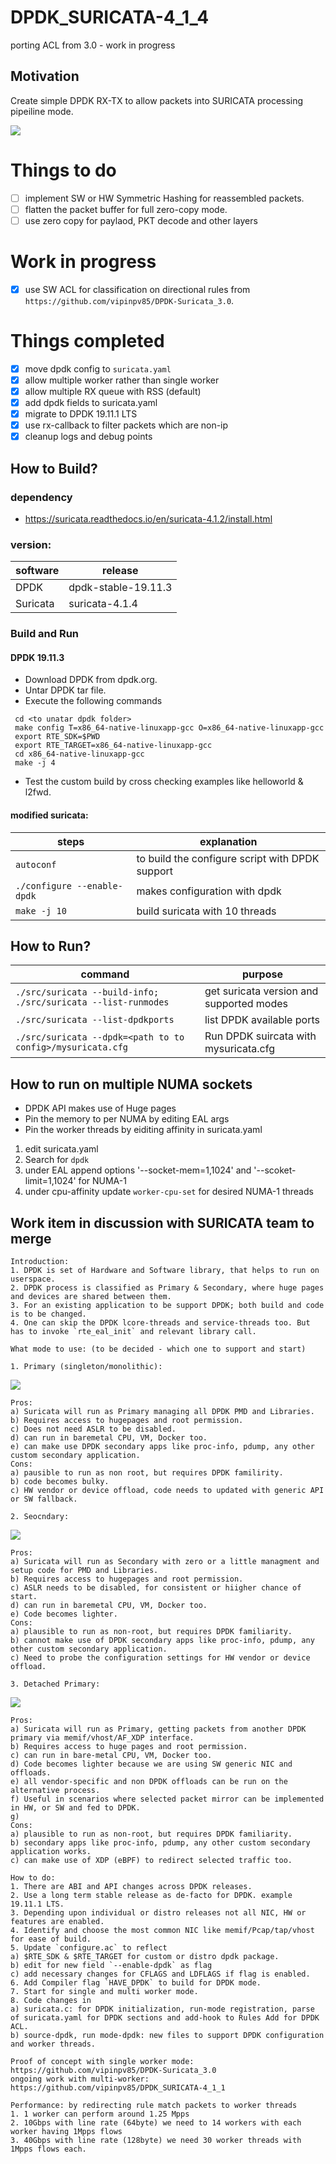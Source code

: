 # DPDK_SURICATA-4_1_4

porting ACL from 3.0 - work in progress

## Motivation

Create simple DPDK RX-TX to allow packets into SURICATA processing pipeiline mode. 

<img src="images/arch.png" width=auto>

# Things to do
 - [ ] implement SW or HW Symmetric Hashing for reassembled packets.
 - [ ] flatten the packet buffer for full zero-copy mode.
 - [ ] use zero copy for paylaod, PKT decode and other layers
 
# Work in progress
  - [x] use SW ACL for classification on directional rules from `https://github.com/vipinpv85/DPDK-Suricata_3.0`.

# Things completed
 - [x] move dpdk config to `suricata.yaml`
 - [x] allow multiple worker rather than single worker
 - [x] allow multiple RX queue with RSS (default)
 - [x] add dpdk fields to suricata.yaml
 - [x] migrate to DPDK 19.11.1 LTS
 - [x] use rx-callback to filter packets which are non-ip
 - [x] cleanup logs and debug points

## How to Build?

### dependency 
 - https://suricata.readthedocs.io/en/suricata-4.1.2/install.html
 
### version: 
| software | release |
| -- | -- |
| DPDK | dpdk-stable-19.11.3 |
| Suricata | suricata-4.1.4 |

### Build and Run

#### DPDK 19.11.3
- Download DPDK from dpdk.org.
- Untar DPDK tar file.
- Execute the following commands
```
 cd <to unatar dpdk folder>
 make config T=x86_64-native-linuxapp-gcc O=x86_64-native-linuxapp-gcc
 export RTE_SDK=$PWD
 export RTE_TARGET=x86_64-native-linuxapp-gcc
 cd x86_64-native-linuxapp-gcc
 make -j 4
```
- Test the custom build by cross checking examples like helloworld & l2fwd.

#### modified suricata:

| steps | explanation |
| -----|-----|
| `autoconf` | to build the configure script with DPDK support |
| `./configure --enable-dpdk` | makes configuration with dpdk |
| `make -j 10` | build suricata with 10 threads |

## How to Run?

| command | purpose |
| -----|-----|
| `./src/suricata --build-info; ./src/suricata --list-runmodes` | get suricata version and supported modes |
| `./src/suricata --list-dpdkports` | list DPDK available ports |
| `./src/suricata --dpdk=<path to to config>/mysuricata.cfg` | Run DPDK suircata with mysuricata.cfg |

## How to run on multiple NUMA sockets

 - DPDK API makes use of Huge pages
 - Pin the memory to per NUMA by editing EAL args
 - Pin the worker threads by eiditing affinity in suricata.yaml

1. edit suricata.yaml 
2. Search for `dpdk`
3. under EAL append options '--socket-mem=1,1024' and '--scoket-limit=1,1024' for NUMA-1
4. under cpu-affinity update `worker-cpu-set` for desired NUMA-1 threads

## Work item in discussion with SURICATA team to merge
```
Introduction:
1. DPDK is set of Hardware and Software library, that helps to run on userspace.
2. DPDK process is classified as Primary & Secondary, where huge pages and devices are shared between them.
3. For an existing application to be support DPDK; both build and code is to be changed.
4. One can skip the DPDK lcore-threads and service-threads too. But has to invoke `rte_eal_init` and relevant library call.

What mode to use: (to be decided - which one to support and start)

1. Primary (singleton/monolithic):
```

<img src="images/monolithic.png" width=auto>

```
Pros:
a) Suricata will run as Primary managing all DPDK PMD and Libraries.
b) Requires access to hugepages and root permission.
c) Does not need ASLR to be disabled.
d) can run in baremetal CPU, VM, Docker too.
e) can make use DPDK secondary apps like proc-info, pdump, any other custom secondary application.
Cons:
a) pausible to run as non root, but requires DPDK familirity.
b) code becomes bulky.
c) HW vendor or device offload, code needs to updated with generic API or SW fallback.

2. Seocndary:
```

<img src="images/co-operative.png" width=auto>

```
Pros:
a) Suricata will run as Secondary with zero or a little managment and setup code for PMD and Libraries.
b) Requires access to hugepages and root permission.
c) ASLR needs to be disabled, for consistent or hiigher chance of start.
d) can run in baremetal CPU, VM, Docker too.
e) Code becomes lighter.
Cons:
a) plausible to run as non-root, but requires DPDK familiarity.
b) cannot make use of DPDK secondary apps like proc-info, pdump, any other custom secondary application.
c) Need to probe the configuration settings for HW vendor or device offload.

3. Detached Primary:
```

<img src="images/detached.png" width=auto>

```
Pros:
a) Suricata will run as Primary, getting packets from another DPDK primary via memif/vhost/AF_XDP interface.
b) Requires access to huge pages and root permission.
c) can run in bare-metal CPU, VM, Docker too.
d) Code becomes lighter because we are using SW generic NIC and offloads.
e) all vendor-specific and non DPDK offloads can be run on the alternative process.
f) Useful in scenarios where selected packet mirror can be implemented in HW, or SW and fed to DPDK.
g)
Cons:
a) plausible to run as non-root, but requires DPDK familiarity.
b) secondary apps like proc-info, pdump, any other custom secondary application works.
c) can make use of XDP (eBPF) to redirect selected traffic too.

How to do:
1. There are ABI and API changes across DPDK releases.
2. Use a long term stable release as de-facto for DPDK. example 19.11.1 LTS.
3. Depending upon individual or distro releases not all NIC, HW or features are enabled.
4. Identify and choose the most common NIC like memif/Pcap/tap/vhost for ease of build.
5. Update `configure.ac` to reflect
a) $RTE_SDK & $RTE_TARGET for custom or distro dpdk package.
b) edit for new field `--enable-dpdk` as flag
c) add necessary changes for CFLAGS and LDFLAGS if flag is enabled.
6. Add Compiler flag `HAVE_DPDK` to build for DPDK mode.
7. Start for single and multi worker mode.
8. Code changes in
a) suricata.c: for DPDK initialization, run-mode registration, parse of suricata.yaml for DPDK sections and add-hook to Rules Add for DPDK ACL.
b) source-dpdk, run mode-dpdk: new files to support DPDK configuration and worker threads.

Proof of concept with single worker mode: https://github.com/vipinpv85/DPDK-Suricata_3.0
ongoing work with multi-worker: https://github.com/vipinpv85/DPDK_SURICATA-4_1_1

Performance: by redirecting rule match packets to worker threads
1. 1 worker can perform around 1.25 Mpps
2. 10Gbps with line rate (64byte) we need to 14 workers with each worker having 1Mpps flows
3. 40Gbps with line rate (128byte) we need 30 worker threads with 1Mpps flows each.

```
